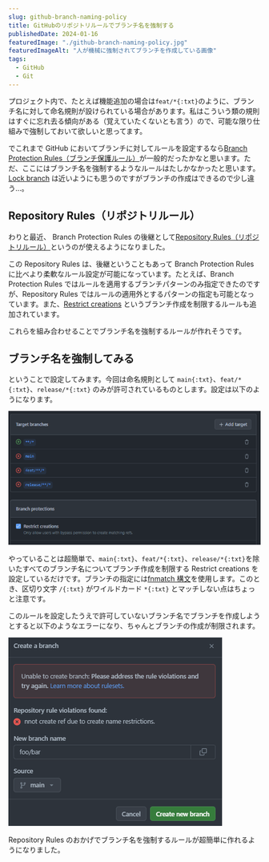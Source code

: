 ```yaml
---
slug: github-branch-naming-policy
title: GitHubのリポジトリルールでブランチ名を強制する
publishedDate: 2024-01-16
featuredImage: "./github-branch-naming-policy.jpg"
featuredImageAlt: "人が機械に強制されてブランチを作成している画像"
tags:
  - GitHub
  - Git
---
```


プロジェクト内で、たとえば機能追加の場合は`feat/*{:txt}`のように、ブランチ名に対して命名規則が設けられている場合があります。私はこういう類の規則はすぐに忘れ去る傾向がある（覚えていたくないとも言う）ので、可能な限り仕組みで強制しておいて欲しいと思ってます。

でこれまで GitHub においてブランチに対してルールを設定するなら[Branch Protection Rules（ブランチ保護ルール）](https://docs.github.com/ja/repositories/configuring-branches-and-merges-in-your-repository/managing-protected-branches/managing-a-branch-protection-rule)が一般的だったかなと思います。ただ、ここにはブランチ名を強制するようなルールはたしかなかったと思います。[Lock branch](https://docs.github.com/ja/repositories/configuring-branches-and-merges-in-your-repository/managing-protected-branches/about-protected-branches#lock-branch) は近いようにも思うのですがブランチの作成はできるので少し違う…。

## Repository Rules（リポジトリルール）

わりと最近、 Branch Protection Rules の後継として[Repository Rules（リポジトリルール）](https://docs.github.com/ja/repositories/configuring-branches-and-merges-in-your-repository/managing-rulesets/about-rulesets#about-rule-layering)というのが使えるようになりました。

この Repository Rules は、後継ということもあって Branch Protection Rules に比べより柔軟なルール設定が可能になっています。たとえば、Branch Protection Rules ではルールを適用するブランチパターンのみ指定できたのですが、Repository Rules ではルールの適用外とするパターンの指定も可能となっています。また、[Restrict creations](https://docs.github.com/ja/repositories/configuring-branches-and-merges-in-your-repository/managing-rulesets/available-rules-for-rulesets#restrict-creations) というブランチ作成を制限するルールも追加されています。

これらを組み合わせることでブランチ名を強制するルールが作れそうです。

## ブランチ名を強制してみる

ということで設定してみます。今回は命名規則として `main{:txt}`、`feat/*{:txt}`、`release/*{:txt}` のみが許可されているものとします。設定は以下のようになります。

![リポジトリルールでブランチ名を強制する設定例](./repository-rule.png)

やっていることは超簡単で、`main{:txt}`、`feat/*{:txt}`、`release/*{:txt}`を除いたすべてのブランチ名についてブランチ作成を制限する Restrict creations を設定しているだけです。ブランチの指定には[fnmatch 構文](https://docs.github.com/ja/repositories/configuring-branches-and-merges-in-your-repository/managing-rulesets/creating-rulesets-for-a-repository#using-fnmatch-syntax)を使用します。このとき、区切り文字 `/{:txt}` がワイルドカード `*{:txt}` とマッチしない点はちょっと注意です。

このルールを設定したうえで許可していないブランチ名でブランチを作成しようとすると以下のようなエラーになり、ちゃんとブランチの作成が制限されます。

![ブランチ作成の制限](./restrict-creations.png)

Repository Rules のおかげでブランチ名を強制するルールが超簡単に作れるようになりました。
